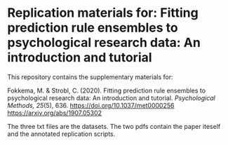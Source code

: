 # Replication materials for: Fitting prediction rule ensembles to psychological research data: An introduction and tutorial

This repository contains the supplementary materials for:

Fokkema, M. & Strobl, C. (2020). Fitting prediction rule ensembles to psychological research data: An introduction and tutorial. *Psychological Methods, 25*(5), 636. https://doi.org/10.1037/met0000256 https://arxiv.org/abs/1907.05302

The three txt files are the datasets. The two pdfs contain the paper iteself and the annotated replication scripts.
